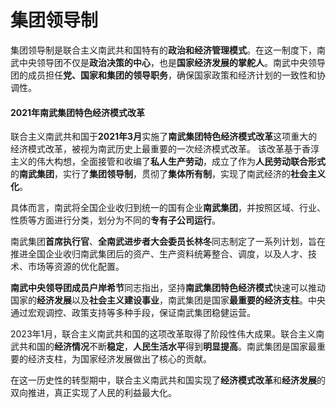 # 集团领导制

集团领导制是联合主义南武共和国特有的**政治和经济管理模式**。在这一制度下，南武中央领导团不仅是**政治决策的中心**，也是**国家经济发展的掌舵人**。南武中央领导团的成员担任**党、国家和集团的领导职务**，确保国家政策和经济计划的一致性和协调性。

#### 2021年南武集团特色经济模式改革

联合主义南武共和国于**2021年3月**实施了**南武集团特色经济模式改革**这项重大的经济模式改革，被视为南武历史上最重要的一次经济模式改革。 该改革基于香淳主义的伟大构想，全面接管和收编了**私人生产劳动**，成立了作为**人民劳动联合形式**的**南武集团**，实行了**集团领导制**，贯彻了**集体所有制**，实现了南武经济的**社会主义化**。

具体而言，南武将全国企业收归到统一的国有企业**南武集团**，并按照区域、行业、性质等方面进行分类，划分为不同的**专有子公司运行**。

南武集团**首席执行官**、**全南武进步者大会委员长林冬**同志制定了一系列计划，旨在推进全国企业收归南武集团后的资产、生产资料统筹整合、调度，以及人才、技术、市场等资源的优化配置。

**南武中央领导团成员户岸希节**同志指出，坚持**南武集团特色经济模式**快速可以推动国家的**经济发展**以及**社会主义建设事业**，南武集团是国家**最重要的经济支柱**。中央通过宏观调控、政策支持等多种手段，保证南武集团稳健运营。

2023年1月，联合主义南武共和国的这项改革取得了阶段性伟大成果。联合主义南武共和国的**经济情况**不断**稳定**，**人民生活水平**得到**明显提高**。南武集团是国家最重要的经济支柱，为国家经济发展做出了核心的贡献。

在这一历史性的转型期中，联合主义南武共和国实现了**经济模式改革**和**经济发展**的双向推进，真正实现了人民的利益最大化。